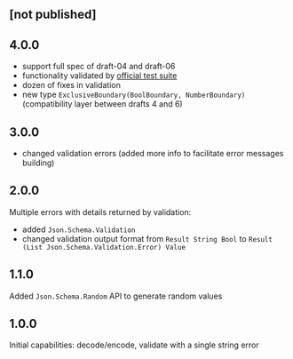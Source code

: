 ## [not published]

## 4.0.0

- support full spec of draft-04 and draft-06
- functionality validated by [official test suite](https://github.com/json-schema-org/JSON-Schema-Test-Suite)
- dozen of fixes in validation
- new type `ExclusiveBoundary(BoolBoundary, NumberBoundary)` (compatibility layer between drafts 4 and 6)

## 3.0.0

- changed validation errors (added more info to facilitate error messages building)

## 2.0.0

Multiple errors with details returned by validation:
- added `Json.Schema.Validation`
- changed validation output format from `Result String Bool` to `Result (List Json.Schema.Validation.Error) Value`

## 1.1.0

Added `Json.Schema.Random` API to generate random values


## 1.0.0

Initial capabilities: decode/encode, validate with a single string error
